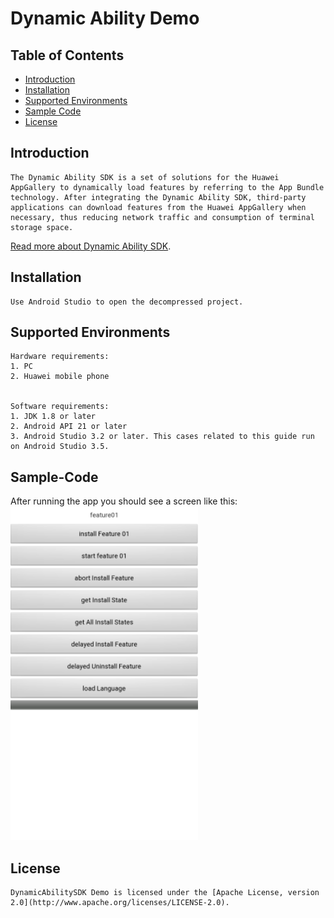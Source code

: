 # Dynamic Ability Demo


## Table of Contents

* [Introduction](#introduction)
* [Installation](#installation)
* [Supported Environments](#supported-environments)
* [Sample Code](#Sample-Code)
* [License](#license)


## Introduction
    The Dynamic Ability SDK is a set of solutions for the Huawei AppGallery to dynamically load features by referring to the App Bundle technology. After integrating the Dynamic Ability SDK, third-party applications can download features from the Huawei AppGallery when necessary, thus reducing network traffic and consumption of terminal storage space.
[Read more about Dynamic Ability SDK](https://developer.huawei.com/consumer/cn/doc/development/AppGallery-connect-Guides/agc-featuredelivery-introduction).

## Installation
    Use Android Studio to open the decompressed project.


## Supported Environments
    Hardware requirements:
    1. PC
    2. Huawei mobile phone


    Software requirements:
    1. JDK 1.8 or later
    2. Android API 21 or later
    3. Android Studio 3.2 or later. This cases related to this guide run on Android Studio 3.5.


## Sample-Code
After running the app you should see a screen like this:
<img src="assets/2020-02-29-12-14-11.png" height="534" width="300" style="max-width:100%;">



##  License
    DynamicAbilitySDK Demo is licensed under the [Apache License, version 2.0](http://www.apache.org/licenses/LICENSE-2.0).

